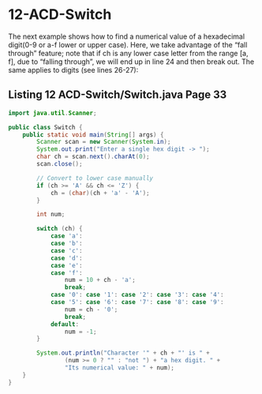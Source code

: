 # 12-ACD-Switch

The next example shows how to find a numerical value of a hexadecimal digit(0-9 or a-f lower or upper case). Here, we take advantage of the “fall through” feature; note that if ch is any lower case letter from the range [a, f], due to “falling through”, we will end up in line 24 and then break out. The same applies to digits (see lines 26-27):

## Listing 12 ACD-Switch/Switch.java Page 33

```java
import java.util.Scanner;

public class Switch {
    public static void main(String[] args) {
        Scanner scan = new Scanner(System.in);
        System.out.print("Enter a single hex digit -> ");
        char ch = scan.next().charAt(0);
        scan.close();

        // Convert to lower case manually
        if (ch >= 'A' && ch <= 'Z') {
            ch = (char)(ch + 'a' - 'A');
        }

        int num;

        switch (ch) {
            case 'a':
            case 'b':
            case 'c':
            case 'd':
            case 'e':
            case 'f':
                num = 10 + ch - 'a';
                break;
            case '0': case '1': case '2': case '3': case '4':
            case '5': case '6': case '7': case '8': case '9':
                num = ch - '0';
                break;
            default:
                num = -1;
        }

        System.out.println("Character '" + ch + "' is " +
                (num >= 0 ? "" : "not ") + "a hex digit. " +
                "Its numerical value: " + num);
    }
}

```
